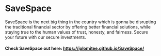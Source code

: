 # SaveSpace
SaveSpace is the next big thing in the country which is gonna be disrupting the traditional financial sector by offering better financial solutions, while staying true to the human values of trust, honesty, and fairness. Secure your future with our secure investments.
#### Check SaveSpace out here: https://jolomitee.github.io/SaveSpace/
